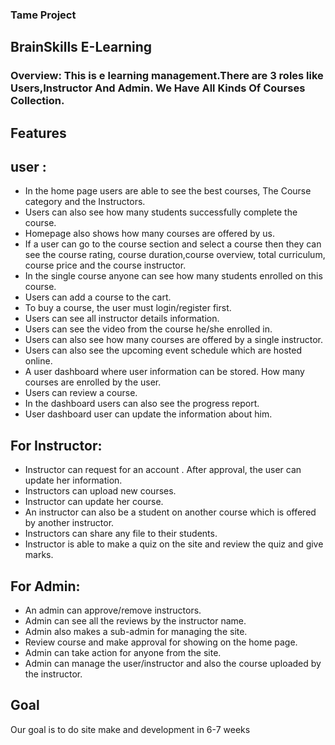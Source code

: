 ### Tame Project
## BrainSkills E-Learning

### Overview: This is e learning management.There are 3 roles like Users,Instructor And Admin. We Have All Kinds Of Courses Collection.
## Features
## user :
- In the home page users are able to see the best courses, The Course category and the Instructors. 
- Users can also see how many students successfully complete the course.
- Homepage also shows how many courses are offered by us.
- If a user can go to the course section and select a course then they can see the course rating, course duration,course overview, total curriculum, course price and the course instructor.
- In the single course anyone can see how many students enrolled on this course.
- Users can add a course to the cart.
- To buy a course, the user must login/register first.
- Users can see all instructor details information.
- Users can see the video from the course he/she enrolled in.
- Users can also see how many courses are offered by a single instructor.
- Users can also see the upcoming event schedule which are hosted online.
- A user dashboard where user information can be stored. How many courses are enrolled by the user.
- Users can review a course.
- In the dashboard users can also see the progress report.
- User dashboard user can update the information about him.

## For Instructor:
- Instructor can request for an account . After approval, the user can update her information.
- Instructors can upload new courses.
- Instructor can update her course.
- An instructor can also be a student on another course which is offered by another instructor.
- Instructors can share any file to their students.
- Instructor is able to make a quiz on the site and review the quiz and give marks.


## For Admin:
- An admin  can approve/remove instructors.
- Admin can see all the reviews by the instructor name.
- Admin also makes a sub-admin for managing the site.
- Review course and make approval for showing on the home page.
- Admin can take action for anyone from the site.
- Admin can manage the user/instructor and also the course uploaded by the instructor.


## Goal
Our goal is to do site make and development in 6-7 weeks
